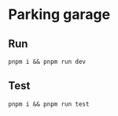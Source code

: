 # Parking garage
## Run
```console
pnpm i && pnpm run dev
```

## Test
```console
pnpm i && pnpm run test
```